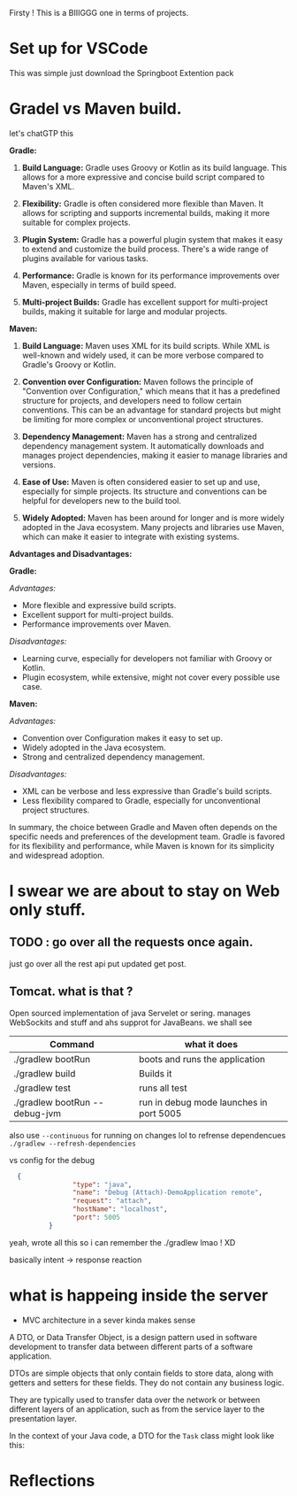 Firsty ! This is a BIIIGGG one in terms of projects. 

# Set up for VSCode
This was simple just download the Springboot Extention pack 


# Gradel vs Maven build. 
let's chatGTP this 

**Gradle:**

1. **Build Language:** Gradle uses Groovy or Kotlin as its build language. This allows for a more expressive and concise build script compared to Maven's XML.
    
2. **Flexibility:** Gradle is often considered more flexible than Maven. It allows for scripting and supports incremental builds, making it more suitable for complex projects.
    
3. **Plugin System:** Gradle has a powerful plugin system that makes it easy to extend and customize the build process. There's a wide range of plugins available for various tasks.
    
4. **Performance:** Gradle is known for its performance improvements over Maven, especially in terms of build speed.
    
5. **Multi-project Builds:** Gradle has excellent support for multi-project builds, making it suitable for large and modular projects.
    

**Maven:**

1. **Build Language:** Maven uses XML for its build scripts. While XML is well-known and widely used, it can be more verbose compared to Gradle's Groovy or Kotlin.
    
2. **Convention over Configuration:** Maven follows the principle of "Convention over Configuration," which means that it has a predefined structure for projects, and developers need to follow certain conventions. This can be an advantage for standard projects but might be limiting for more complex or unconventional project structures.
    
3. **Dependency Management:** Maven has a strong and centralized dependency management system. It automatically downloads and manages project dependencies, making it easier to manage libraries and versions.
    
4. **Ease of Use:** Maven is often considered easier to set up and use, especially for simple projects. Its structure and conventions can be helpful for developers new to the build tool.
    
5. **Widely Adopted:** Maven has been around for longer and is more widely adopted in the Java ecosystem. Many projects and libraries use Maven, which can make it easier to integrate with existing systems.
    

**Advantages and Disadvantages:**

**Gradle:**

_Advantages:_

- More flexible and expressive build scripts.
- Excellent support for multi-project builds.
- Performance improvements over Maven.

_Disadvantages:_

- Learning curve, especially for developers not familiar with Groovy or Kotlin.
- Plugin ecosystem, while extensive, might not cover every possible use case.

**Maven:**

_Advantages:_

- Convention over Configuration makes it easy to set up.
- Widely adopted in the Java ecosystem.
- Strong and centralized dependency management.

_Disadvantages:_

- XML can be verbose and less expressive than Gradle's build scripts.
- Less flexibility compared to Gradle, especially for unconventional project structures.

In summary, the choice between Gradle and Maven often depends on the specific needs and preferences of the development team. Gradle is favored for its flexibility and performance, while Maven is known for its simplicity and widespread adoption.


# I swear we are about to stay on Web only stuff. 



## TODO : go over all the requests once again. 
just go over all the rest api put updated get post. 



## Tomcat. what is that ? 

Open sourced implementation of java Servelet or sering. 
manages WebSockits and stuff and ahs supprot for JavaBeans. we shall see 



| Command   | what it does | 
|-------------|-------------|
| ./gradlew bootRun | boots and runs the application | 
| ./gradlew build | Builds it | 
|./gradlew test | runs all test| 
|./gradlew bootRun --debug-jvm | run in debug mode launches in port 5005|


also use ```--continuous```  for running on changes lol 
to refrense dependencues  ```./gradlew --refresh-dependencies```


vs config for the debug 
```json
  {
                "type": "java",
                "name": "Debug (Attach)-DemoApplication remote",
                "request": "attach",
                "hostName": "localhost",
                "port": 5005
          } 
```


yeah, wrote all this so i can remember the ./gradlew lmao ! XD 

basically intent -> response reaction 


# what is happeing inside the server 

- MVC architecture in a sever kinda makes sense 

A DTO, or Data Transfer Object, is a design pattern used in software development to transfer data between different parts of a software application.

DTOs are simple objects that only contain fields to store data, along with getters and setters for these fields. They do not contain any business logic.

They are typically used to transfer data over the network or between different layers of an application, such as from the service layer to the presentation layer.

In the context of your Java code, a DTO for the `Task` class might look like this:

# Reflections 
